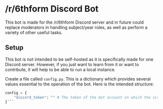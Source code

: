 # /r/6thform Discord Bot

This bot is made for the /r/6thform Discord server and in future could replace moderators in handling subject/year roles, as well as perform a variety of other useful tasks.

## Setup
This bot is not intended to be self-hosted as it is specifically made for one Discord server. However, if you just want to learn from it or want to contribute, it will help to be able to run a local instance.

Create a file called `config.py`. This is a dictionary which provides several values essential to the operation of the bot. Here is the intended structure:
```python 
config = {
    "discord_token": "" # The token of the bot account on which the script will run. Refer to Discord's guides on setting up a bot if you don't know what this is.
}```